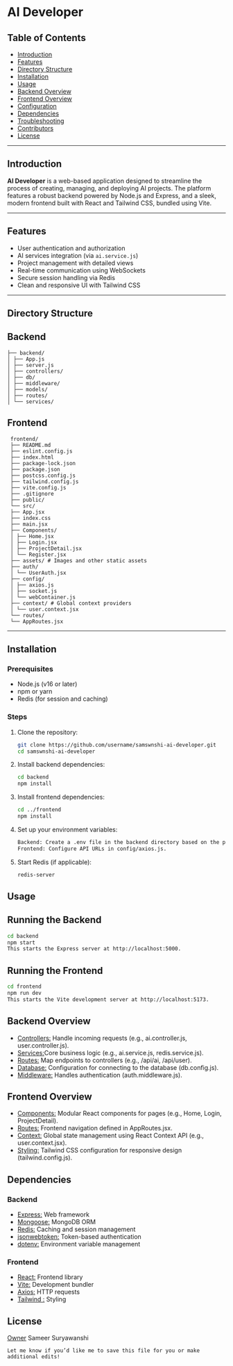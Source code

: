 
#  AI Developer

## Table of Contents
- [Introduction](#introduction)
- [Features](#features)
- [Directory Structure](#directory-structure)
- [Installation](#installation)
- [Usage](#usage)
- [Backend Overview](#backend-overview)
- [Frontend Overview](#frontend-overview)
- [Configuration](#configuration)
- [Dependencies](#dependencies)
- [Troubleshooting](#troubleshooting)
- [Contributors](#contributors)
- [License](#license)

---

## Introduction
**AI Developer** is a web-based application designed to streamline the process of creating, managing, and deploying AI projects. The platform features a robust backend powered by Node.js and Express, and a sleek, modern frontend built with React and Tailwind CSS, bundled using Vite.

---

## Features
- User authentication and authorization
- AI services integration (via `ai.service.js`)
- Project management with detailed views
- Real-time communication using WebSockets
- Secure session handling via Redis
- Clean and responsive UI with Tailwind CSS

---

## Directory Structure

## Backend

```
├── backend/ 
│ ├── App.js  
│ ├── server.js 
│ ├── controllers/ 
│ ├── db/ 
│ ├── middleware/ 
│ ├── models/ 
│ ├── routes/ 
│ └── services/ 

```

## Frontend

```
 frontend/ 
 ├── README.md 
 ├── eslint.config.js
 ├── index.html 
 ├── package-lock.json 
 ├── package.json  
 ├── postcss.config.js  
 ├── tailwind.config.js 
 ├── vite.config.js 
 ├── .gitignore 
 ├── public/ 
 └── src/ 
 ├── App.jsx 
 ├── index.css  
 ├── main.jsx 
 ├── Components/  
 │ ├── Home.jsx  
 │ ├── Login.jsx  
 │ ├── ProjectDetail.jsx  
 │ └── Register.jsx 
 ├── assets/ # Images and other static assets 
 ├── auth/ 
 │ └── UserAuth.jsx 
 ├── config/ 
 │ ├── axios.js  
 │ ├── socket.js
 │ └── webContainer.js 
 ├── context/ # Global context providers 
 │ └── user.context.jsx 
 └── routes/ 
 └── AppRoutes.jsx 
```


---

## Installation

### Prerequisites
- Node.js (v16 or later)
- npm or yarn
- Redis (for session and caching)

### Steps
1. Clone the repository:
   ```bash
   git clone https://github.com/username/samswnshi-ai-developer.git
   cd samswnshi-ai-developer
2. Install backend dependencies:
   ```bash 
   cd backend
   npm install
3. Install frontend dependencies:
   ```bash
   cd ../frontend
   npm install
4. Set up your environment variables:
   ```bash
   Backend: Create a .env file in the backend directory based on the provided db.config.js file.
   Frontend: Configure API URLs in config/axios.js.
5. Start Redis (if applicable):
   ```bash
   redis-server

## Usage

## Running the Backend
```bash
cd backend
npm start
This starts the Express server at http://localhost:5000.

```
## Running the Frontend
```bash
cd frontend
npm run dev
This starts the Vite development server at http://localhost:5173.

```

## Backend Overview

- [Controllers:](#Controllers) Handle incoming requests (e.g., ai.controller.js, user.controller.js).
- [Services:](#Services)Core business logic (e.g., ai.service.js, redis.service.js).
- [Routes:](#Routes) Map endpoints to controllers (e.g., /api/ai, /api/user).
- [Database:](#Database) Configuration for connecting to the database (db.config.js).
- [Middleware:](#Middleware) Handles authentication (auth.middleware.js).

## Frontend Overview

- [Components:](#Components) Modular React components for pages (e.g., Home, Login, ProjectDetail).
- [Routes:](#Routes) Frontend navigation defined in AppRoutes.jsx.
- [Context:](#Context) Global state management using React Context API (e.g., user.context.jsx).
- [Styling:](#Styling) Tailwind CSS configuration for responsive design (tailwind.config.js).

## Dependencies

### Backend

- [Express:](#Express) Web framework
- [Mongoose:](#Mongoose) MongoDB ORM
- [Redis:](#Redis) Caching and session management
- [jsonwebtoken:](#jsonwebtoken) Token-based authentication
- [dotenv:](#dotenv) Environment variable management

### Frontend

- [React:](#React) Frontend library
- [Vite:](#Vite) Development bundler
- [Axios:](#Axios) HTTP requests
- [Tailwind :](#Tailwind ) Styling

## License

 [Owner](#Your-name) Sameer Suryawanshi
```
Let me know if you’d like me to save this file for you or make additional edits!
```
